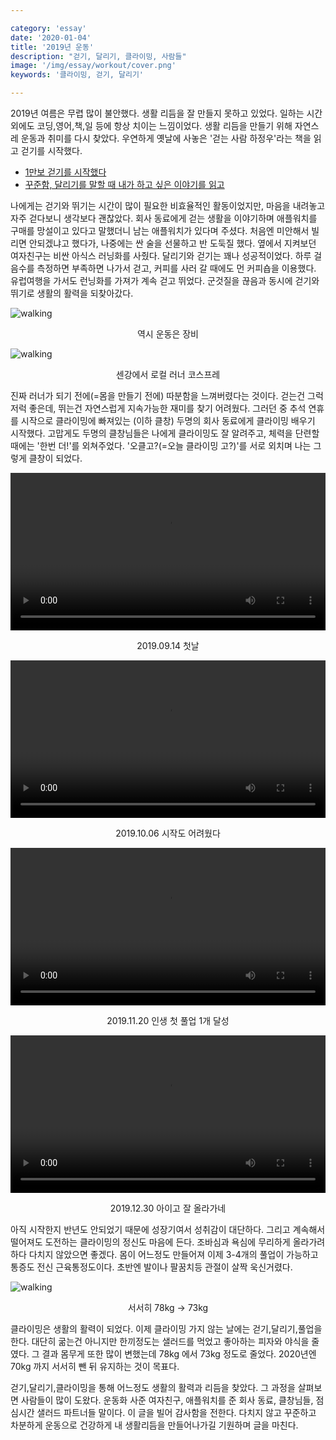 ```yaml
---

category: 'essay'
date: '2020-01-04'
title: '2019년 운동'
description: "걷기, 달리기, 클라이밍, 사람들"
image: '/img/essay/workout/cover.png'
keywords: '클라이밍, 걷기, 달리기'

---
```


2019년 여름은 무렵 많이 불안했다. 생활 리듬을 잘 만들지 못하고 있었다. 일하는 시간 외에도 코딩,영어,책,일 등에 항상 치이는 느낌이었다. 생활 리듬을 만들기 위해 자연스레 운동과 취미를 다시 찾았다. 우연하게 옛날에 사놓은 '걷는 사람 하정우'라는 책을 읽고 걷기를 시작했다.

- [1만보 걷기를 시작했다](https://blog.ordinarysimple.com/posts/book/2019/2019-07-02-running-man-ha/)
- [꾸준함, 달리기를 말할 때 내가 하고 싶은 이야기를 읽고](https://blog.ordinarysimple.com/posts/book/2019/2019-10-25-what-i-talk-about-when-i-talking-about-running/)

나에게는 걷기와 뛰기는 시간이 많이 필요한 비효율적인 활동이었지만, 마음을 내려놓고 자주 걷다보니 생각보다 괜찮았다. 회사 동료에게 걷는 생활을 이야기하며 애플워치를 구매를 망설이고 있다고 말했더니 남는 애플워치가 있다며 주셨다. 처음엔 미안해서 빌리면 안되겠냐고 했다가, 나중에는 싼 술을 선물하고 반 도둑질 했다. 옆에서 지켜보던 여자친구는 비싼 아식스 러닝화를 사줬다. 달리기와 걷기는 꽤나 성공적이었다. 하루 걸음수를 측정하면 부족하면 나가서 걷고, 커피를 사러 갈 때에도 먼 커피숍을 이용했다. 유럽여행을 가서도 런닝화를 가져가 계속 걷고 뛰었다. 군것질을 끊음과 동시에 걷기와 뛰기로 생활의 활력을 되찾아갔다.

![walking](/img/essay/workout/IMG_6518.jpg "walking")
<p style="text-align:center;">역시 운동은 장비</p>

![walking](/img/essay/workout/IMG_6384.jpg "walking")
<p style="text-align:center;">센강에서 로컬 러너 코스프레</p>

진짜 러너가 되기 전에(=몸을 만들기 전에) 따분함을 느껴버렸다는 것이다. 걷는건 그럭저럭 좋은데, 뛰는건 자연스럽게 지속가능한 재미를 찾기 어려웠다. 그러던 중 추석 연휴를 시작으로 클라이밍에 빠져있는 (이하 클창) 두명의 회사 동료에게 클라이밍 배우기 시작했다. 고맙게도 두명의 클창님들은 나에게 클라이밍도 잘 알려주고, 체력을 단련할 때에는 '한번 더!'를 외쳐주었다. '오클고?(=오늘 클라이밍 고?)'를 서로 외치며 나는 그렇게 클창이 되었다.

<video width="100%" preload="metadata" controls>
  <source src="/img/essay/workout/1.mp4#t=0.1" type="video/mp4">
    Your browser does not support the video tag.
</video>
<p style="text-align:center;">2019.09.14 첫날</p>

<video width="100%" preload="metadata" controls>
  <source src="/img/essay/workout/2.MOV#t=0.1">
    Your browser does not support the video tag.
</video>
<p style="text-align:center;">2019.10.06 시작도 어려웠다</p>

<video width="100%" preload="metadata" controls>
  <source src="/img/essay/workout/3.MOV#t=0.1">
    Your browser does not support the video tag.
</video>
<p style="text-align:center;">2019.11.20 인생 첫 풀업 1개 달성</p>

<video width="100%" preload="metadata" controls>
  <source src="/img/essay/workout/4.mov#t=0.1">
    Your browser does not support the video tag.
</video>
<p style="text-align:center;">2019.12.30 아이고 잘 올라가네</p>

아직 시작한지 반년도 안되었기 때문에 성장기여서 성취감이 대단하다. 그리고 계속해서 떨어져도 도전하는 클라이밍의 정신도 마음에 든다. 조바심과 욕심에 무리하게 올라가려 하다 다치지 않았으면 좋겠다. 몸이 어느정도 만들어져 이제 3-4개의 풀업이 가능하고 통증도 전신 근육통정도이다. 초반엔 발이나 팔꿈치등 관절이 살짝 욱신거렸다. 

![walking](/img/essay/workout/IMG_7699.jpg "walking")
<p style="text-align:center;">서서히 78kg -> 73kg</p>

클라이밍은 생활의 활력이 되었다. 이제 클라이밍 가지 않는 날에는 걷기,달리기,풀업을 한다. 대단히 굶는건 아니지만 한끼정도는 샐러드를 먹었고 좋아하는 피자와 야식을 줄였다. 그 결과 몸무게 또한 많이 변했는데 78kg 에서 73kg 정도로 줄었다. 2020년엔 70kg 까지 서서히 뺀 뒤 유지하는 것이 목표다. 

걷기,달리기,클라이밍을 통해 어느정도 생활의 활력과 리듬을 찾았다. 그 과정을 살펴보면 사람들이 많이 도왔다. 운동화 사준 여자친구, 애플워치를 준 회사 동료, 클창님들, 점심시간 샐러드 파트너들 말이다. 이 글을 빌어 감사함을 전한다. 다치지 않고 꾸준하고 차분하게 운동으로 건강하게 내 생활리듬을 만들어나가길 기원하며 글을 마친다.